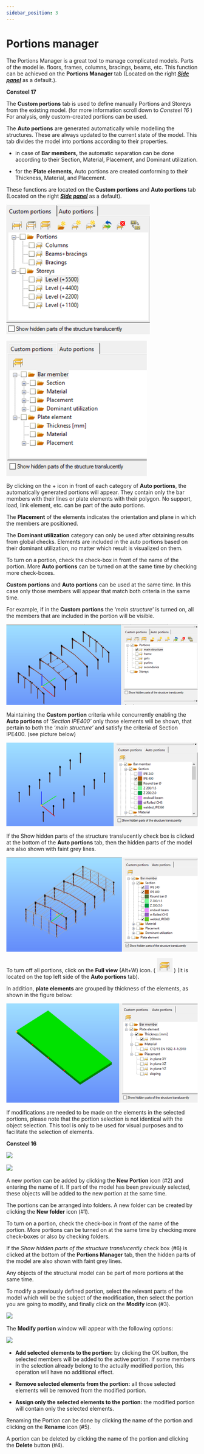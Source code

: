 ```yaml
---
sidebar_position: 3
---
```

# Portions manager


The Portions Manager is a great tool to manage complicated models. Parts of the model ie. floors, frames, columns, bracings, beams, etc. This function can be achieved on the **Portions Manager** tab (Located on the right **_[Side panel](../1_0_general-description/1_2_the-main-window.md#side-panel)_** as a default.).

<!-- /wp:paragraph -->

<!-- wp:paragraph -->

**Consteel 17**

<!-- /wp:paragraph -->

<!-- wp:paragraph -->

The **Custom portions** tab is used to define manually Portions and Storeys from the existing model. (for more information scroll down to _Consteel 16_ ) For analysis, only custom-created portions can be used.


The **Auto portions** are generated automatically while modelling the structures. These are always updated to the current state of the model. This tab divides the model into portions according to their properties.

- in case of **Bar members,** the automatic separation can be done according to their Section, Material, Placement, and Dominant utilization.

- for the **Plate elements**, Auto portions are created conforming to their Thickness, Material, and Placement.


These functions are located on the **Custom portions** and **Auto portions** tab (Located on the right [**_Side panel_**](../1_0_general-description/1_2_the-main-window.md#side-panel) as a default).


![](./img/wp-content-uploads-2024-01-Custom-portions-and-Auto-Portions.png)


![](./img/wp-content-uploads-2024-01-Auto-Portions-and-Custom-portions.png)


By clicking on the + icon in front of each category of **Auto portions**, the automatically generated portions will appear. They contain only the bar members with their lines or plate elements with their polygon. No support, load, link element, etc. can be part of the auto portions.


The **Placement** of the elements indicates the orientation and plane in which the members are positioned.


The **Dominant utilization** category can only be used after obtaining results from global checks. Elements are included in the auto portions based on their dominant utilization, no matter which result is visualized on them.


To turn on a portion, check the check-box in front of the name of the portion. More **Auto portions** can be turned on at the same time by checking more check-boxes.


**Custom portions** and **Auto portions** can be used at the same time. In this case only those members will appear that match both criteria in the same time.


For example, if in the **Custom portions** the ‘_main structure_’ is turned on, all the members that are included in the portion will be visible.


![](./img/wp-content-uploads-2024-01-Custom-portions-example.png)


Maintaining the **Custom portion** criteria while concurrently enabling the **Auto portions** of ‘_Section IPE400’_ only those elements will be shown, that pertain to both the ‘_main structure’_ and satisfy the criteria of Section IPE400. (see picture below)


![](./img/wp-content-uploads-2024-01-Auto-portions-example.png)


If the Show hidden parts of the structure translucently check box is clicked at the bottom of the **Auto portions** tab, then the hidden parts of the model are also shown with faint grey lines.


![](./img/wp-content-uploads-2024-01-Auto-Portions-category.png)


To turn off all portions, click on the **Full view** (Alt+W) icon. ( ![](./img/wp-content-uploads-2024-01-Auto-Portions-Full-view-tab.png) ) (It is located on the top left side of the **Auto portions** tab).


In addition, **plate elements** are grouped by thickness of the elements, as shown in the figure below:


![](./img/wp-content-uploads-2024-01-Auto-Portions-Plate-element.png)


If modifications are needed to be made on the elements in the selected portions, please note that the portion selection is not identical with the object selection. This tool is only to be used for visual purposes and to facilitate the selection of elements.


**Consteel 16**


[![](https://Consteelsoftware.com/wp-content/uploads/2021/04/4-4-portions-2.png)](./img/wp-content-uploads-2021-04-4-4-portions-2.png)


[![](https://Consteelsoftware.com/wp-content/uploads/2021/04/4-4-portions-1.png)](./img/wp-content-uploads-2021-04-4-4-portions-1.png)


A new portion can be added by clicking the **New Portion** icon (#2) and entering the name of it. If part of the model has been previously selected, these objects will be added to the new portion at the same time.


The portions can be arranged into folders. A new folder can be created by clicking the **New folder** icon (#1).


To turn on a portion, check the check-box in front of the name of the portion. More portions can be turned on at the same time by checking more check-boxes or also by checking folders.


If the _Show hidden parts of the structure translucently_ check box (#6) is clicked at the bottom of the **Portions Manager** tab, then the hidden parts of the model are also shown with faint grey lines.


Any objects of the structural model can be part of more portions at the same time.


To modify a previously defined portion, select the relevant parts of the model which will be the subject of the modification, then select the portion you are going to modify, and finally click on the **Modify** icon (#3).


[![](https://Consteelsoftware.com/wp-content/uploads/2021/04/4-4-portions-3.png)](./img/wp-content-uploads-2021-04-4-4-portions-3.png)


The **Modify portion** window will appear with the following options:


[![](https://Consteelsoftware.com/wp-content/uploads/2021/04/4-4-portions-4.png)](./img/wp-content-uploads-2021-04-4-4-portions-4.png)

- **Add selected elements to the portion:** by clicking the OK button, the selected members will be added to the active portion. If some members in the selection already belong to the actually modified portion, this operation will have no additional effect.

- **Remove selected elements from the portion:** all those selected elements will be removed from the modified portion.

- **Assign only the selected elements to the portion:** the modified portion will contain only the selected elements.


Renaming the Portion can be done by clicking the name of the portion and clicking on the **Rename** icon (#5).


A portion can be deleted by clicking the name of the portion and clicking the **Delete** button (#4).

